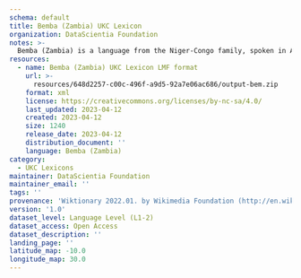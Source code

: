 ```yaml
---
schema: default
title: Bemba (Zambia) UKC Lexicon
organization: DataScientia Foundation
notes: >-
  Bemba (Zambia) is a language from the Niger-Congo family, spoken in Africa. The UKC Lexicon of Bemba (Zambia) is represented as a lexico-semantic network. It consists of words, word senses, synsets, as well as sense-level and synset-level relationships.
resources:
  - name: Bemba (Zambia) UKC Lexicon LMF format
    url: >-
      resources/648d2257-c00c-496f-a9d5-92a7e06ac686/output-bem.zip
    format: xml
    license: https://creativecommons.org/licenses/by-nc-sa/4.0/
    last_updated: 2023-04-12
    created: 2023-04-12
    size: 1240
    release_date: 2023-04-12
    distribution_document: ''
    language: Bemba (Zambia)
category:
  - UKC Lexicons
maintainer: DataScientia Foundation
maintainer_email: ''
tags: ''
provenance: 'Wiktionary 2022.01. by Wikimedia Foundation (http://en.wiktionary.org); CogNet 2.1 by Khuyagbaatar Batsuren, National University of Mongolia (http://cognet.ukc.disi.unitn.it); Princeton WordNet 2.1 by Princeton University (https://wordnet.princeton.edu)'
version: '1.0'
dataset_level: Language Level (L1-2)
dataset_access: Open Access
dataset_description: ''
landing_page: ''
latitude_map: -10.0
longitude_map: 30.0
---
```

